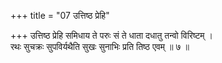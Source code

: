+++
title = "07 उत्तिष्ठ प्रेहि"

+++
उत्तिष्ठ प्रेहि समिधाय ते परुः सं ते धाता दधातु तन्वो विरिष्टम् ।  
रथः सुचक्रः सुपविर्यथैति सुखः सुनाभिः प्रति तिष्ठ एवम् ॥ ७ ॥